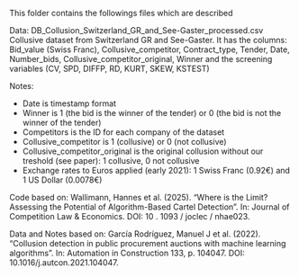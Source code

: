 This folder contains the followings files which are described

Data: DB_Collusion_Switzerland_GR_and_See-Gaster_processed.csv
Collusive dataset from Switzerland GR and See-Gaster. It has the columns:
Bid_value (Swiss Franc), Collusive_competitor, Contract_type, Tender, Date, Number_bids, Collusive_competitor_original, Winner and the screening variables (CV, SPD, DIFFP, RD, KURT, SKEW, KSTEST)

Notes:
 - Date is timestamp format
 - Winner is 1 (the bid is the winner of the tender) or 0 (the bid is not the winner of the tender)
 - Competitors is the ID for each company of the dataset
 - Collusive_competitor is 1 (collusive) or 0 (not collusive)
 - Collusive_competitor_original is the original collusion without our treshold (see paper): 1 collusive, 0 not collusive
 - Exchange rates to Euros applied (early 2021): 1 Swiss Franc (0.92€) and 1 US Dollar (0.0078€) 



Code based on: Wallimann, Hannes et al. (2025). “Where is the Limit? Assessing the Potential of Algorithm-Based Cartel Detection”. In: Journal of Competition Law & Economics. DOI: 10 . 1093 / joclec /
nhae023.

Data and Notes based on: García Rodríguez, Manuel J et al. (2022). “Collusion detection in public procurement auctions with machine learning algorithms”. In: Automation in Construction 133, p. 104047. DOI: 10.1016/j.autcon.2021.104047.

